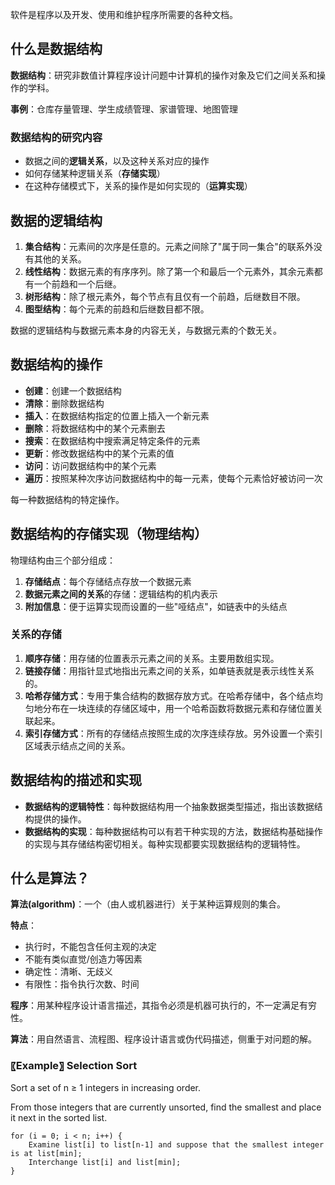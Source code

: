 软件是程序以及开发、使用和维护程序所需要的各种文档。

## 什么是数据结构

**数据结构**：研究非数值计算程序设计问题中计算机的操作对象及它们之间关系和操作的学科。

**事例**：仓库存量管理、学生成绩管理、家谱管理、地图管理

### 数据结构的研究内容
- 数据之间的**逻辑关系**，以及这种关系对应的操作
- 如何存储某种逻辑关系（**存储实现**）
- 在这种存储模式下，关系的操作是如何实现的（**运算实现**）

## 数据的逻辑结构

1. **集合结构**：元素间的次序是任意的。元素之间除了"属于同一集合"的联系外没有其他的关系。
2. **线性结构**：数据元素的有序序列。除了第一个和最后一个元素外，其余元素都有一个前趋和一个后继。
3. **树形结构**：除了根元素外，每个节点有且仅有一个前趋，后继数目不限。
4. **图型结构**：每个元素的前趋和后继数目都不限。

数据的逻辑结构与数据元素本身的内容无关，与数据元素的个数无关。

## 数据结构的操作

- **创建**：创建一个数据结构
- **清除**：删除数据结构
- **插入**：在数据结构指定的位置上插入一个新元素
- **删除**：将数据结构中的某个元素删去
- **搜索**：在数据结构中搜索满足特定条件的元素
- **更新**：修改数据结构中的某个元素的值
- **访问**：访问数据结构中的某个元素
- **遍历**：按照某种次序访问数据结构中的每一元素，使每个元素恰好被访问一次

每一种数据结构的特定操作。

## 数据结构的存储实现（物理结构）

物理结构由三个部分组成：
1. **存储结点**：每个存储结点存放一个数据元素
2. **数据元素之间的关系**的存储：逻辑结构的机内表示
3. **附加信息**：便于运算实现而设置的一些"哑结点"，如链表中的头结点

### 关系的存储

1. **顺序存储**：用存储的位置表示元素之间的关系。主要用数组实现。
2. **链接存储**：用指针显式地指出元素之间的关系，如单链表就是表示线性关系的。
3. **哈希存储方式**：专用于集合结构的数据存放方式。在哈希存储中，各个结点均匀地分布在一块连续的存储区域中，用一个哈希函数将数据元素和存储位置关联起来。
4. **索引存储方式**：所有的存储结点按照生成的次序连续存放。另外设置一个索引区域表示结点之间的关系。

## 数据结构的描述和实现

- **数据结构的逻辑特性**：每种数据结构用一个抽象数据类型描述，指出该数据结构提供的操作。
- **数据结构的实现**：每种数据结构可以有若干种实现的方法，数据结构基础操作的实现与其存储结构密切相关。每种实现都要实现数据结构的逻辑特性。

## 什么是算法？

**算法(algorithm)**：一个（由人或机器进行）关于某种运算规则的集合。

**特点**：
- 执行时，不能包含任何主观的决定
- 不能有类似直觉/创造力等因素
- 确定性：清晰、无歧义
- 有限性：指令执行次数、时间

**程序**：用某种程序设计语言描述，其指令必须是机器可执行的，不一定满足有穷性。

**算法**：用自然语言、流程图、程序设计语言或伪代码描述，侧重于对问题的解。

### 〖Example〗 Selection Sort

Sort a set of n ≥ 1 integers in increasing order.

From those integers that are currently unsorted, find the smallest and place it next in the sorted list.

```pseudo
for (i = 0; i < n; i++) {
    Examine list[i] to list[n-1] and suppose that the smallest integer is at list[min];
    Interchange list[i] and list[min];
}
